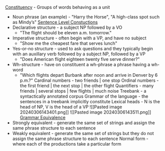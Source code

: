 <u>Constituency</u> - Groups of words behaving as a unit
- Noun phrase (an example) - "Harry the Horse", "A high-class spot such as Mindy’s"
<u>Sentence Level Constuctions</u>
- Declarative structure - a subject NP followed by a VO
	- "The flight should be eleven a.m. tomorrow."
- Imperative structure - often begin with a VP, and have no subject
	- "Show me the cheapest fare that serves lunch"
- Yes-or-no structure - used to ask questions and they typically begin with an auxillary verb followed by a subject NP, followed by a VP
	- "Does American flight eighteen twenty five serve dinner?"
- Wh-structure - have on constituent a wh-phrase a phrase having a wh-word
	- "Which flights depart Burbank after noon and arrive in Denver by 6 p.m.?"
Cardinal numbers - two friends | one stop
Ordinal numbers - the first friend | the next stop | the other flight
Quantifiers - many friends | several stops | few flights | much noise
Treebank - a syntactically annotated corpus
Grammar of the language - the sentences in a treebank implicitly constitute
Lexical heads - N is the head of NP, V is the head of a VP
![[Pasted image 20240306143401.png]]
![[Pasted image 20240306143511.png]]
<u>Grammar Equivalence</u> 
- Strongly equivalent - generate the same set of strings and assign the same phrase structure to each sentence
- Weakly equivalent - generate the same set of strings but they do not assign the same phrase structure to each sentence
Normal form - where each of the productions take a particular form
